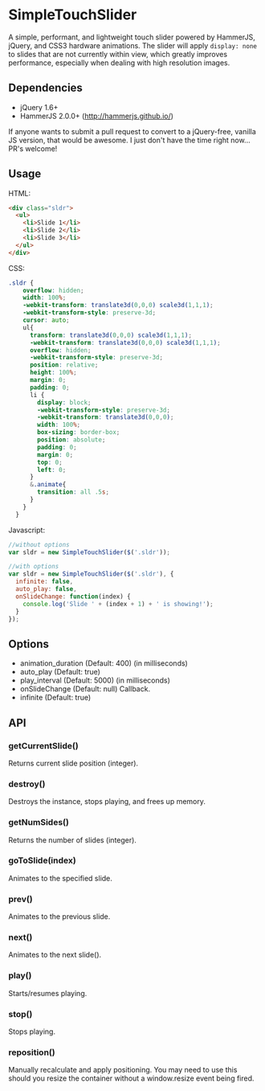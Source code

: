 # SimpleTouchSlider
A simple, performant, and lightweight touch slider powered by HammerJS, jQuery, and CSS3 hardware animations. The slider will apply `display: none` to slides that are not currently within view, which greatly improves performance, especially when dealing with high resolution images.

## Dependencies

* jQuery 1.6+
* HammerJS 2.0.0+ (http://hammerjs.github.io/)

If anyone wants to submit a pull request to convert to a jQuery-free, vanilla JS version, that would be awesome. I just don't have the time right now... PR's welcome!

## Usage

HTML:

```HTML
<div class="sldr">
  <ul>
    <li>Slide 1</li>
    <li>Slide 2</li>
    <li>Slide 3</li>
  </ul>
</div>
```

CSS:

```CSS
.sldr {
    overflow: hidden;
    width: 100%;
    -webkit-transform: translate3d(0,0,0) scale3d(1,1,1);
    -webkit-transform-style: preserve-3d;
    cursor: auto;
    ul{
      transform: translate3d(0,0,0) scale3d(1,1,1);
      -webkit-transform: translate3d(0,0,0) scale3d(1,1,1);
      overflow: hidden;
      -webkit-transform-style: preserve-3d;
      position: relative;
      height: 100%;
      margin: 0;
      padding: 0;
      li {
        display: block;
        -webkit-transform-style: preserve-3d;
        -webkit-transform: translate3d(0,0,0);
        width: 100%;
        box-sizing: border-box;
        position: absolute;
        padding: 0;
        margin: 0;
        top: 0;
        left: 0;
      }
      &.animate{
        transition: all .5s;
      }
    }
  }
```

Javascript:

```js
//without options
var sldr = new SimpleTouchSlider($('.sldr'));

//with options
var sldr = new SimpleTouchSlider($('.sldr'), {
  infinite: false,
  auto_play: false,
  onSlideChange: function(index) {
    console.log('Slide ' + (index + 1) + ' is showing!');
  }
});
```

## Options

* animation_duration (Default: 400) (in milliseconds)
* auto_play (Default: true)
* play_interval (Default: 5000) (in milliseconds)
* onSlideChange (Default: null) Callback.
* infinite (Default: true)

## API

### getCurrentSlide()

Returns current slide position (integer).

### destroy()

Destroys the instance, stops playing, and frees up memory.

### getNumSides()

Returns the number of slides (integer).

### goToSlide(index)

Animates to the specified slide.

### prev()

Animates to the previous slide.

### next()

Animates to the next slide().

### play()

Starts/resumes playing.

### stop()

Stops playing.

### reposition()

Manually recalculate and apply positioning. You may need to use this should you resize the container without a window.resize event being fired.
